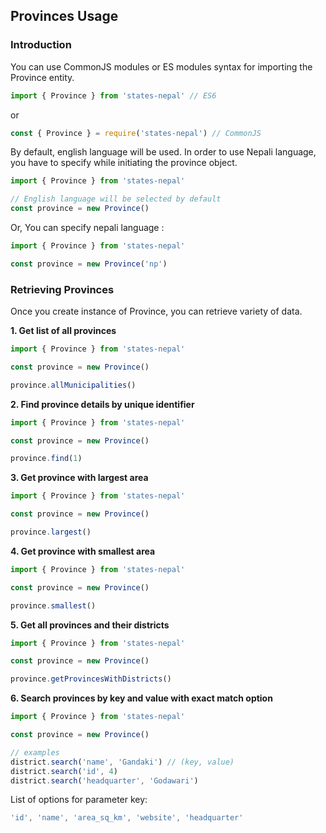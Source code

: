 ## Provinces Usage

### Introduction

You can use CommonJS modules or ES modules syntax for importing the Province entity.

```js
import { Province } from 'states-nepal' // ES6
```

or

```js
const { Province } = require('states-nepal') // CommonJS
```

By default, english language will be used. In order to use Nepali language, you have to specify while initiating the province object.

```js
import { Province } from 'states-nepal'

// English language will be selected by default
const province = new Province()
```

Or, You can specify nepali language :

```js
import { Province } from 'states-nepal'

const province = new Province('np')
```

### Retrieving Provinces

Once you create instance of Province, you can retrieve variety of data.

**1. Get list of all provinces**

```js
import { Province } from 'states-nepal'

const province = new Province()

province.allMunicipalities()
```

**2. Find province details by unique identifier**

```js
import { Province } from 'states-nepal'

const province = new Province()

province.find(1)
```

**3. Get province with largest area**

```js
import { Province } from 'states-nepal'

const province = new Province()

province.largest()
```

**4. Get province with smallest area**

```js
import { Province } from 'states-nepal'

const province = new Province()

province.smallest()
```

**5. Get all provinces and their districts**

```js
import { Province } from 'states-nepal'

const province = new Province()

province.getProvincesWithDistricts()
```

**6. Search provinces by key and value with exact match option**

```js
import { Province } from 'states-nepal'

const province = new Province()

// examples
district.search('name', 'Gandaki') // (key, value)
district.search('id', 4)
district.search('headquarter', 'Godawari')
```

List of options for parameter key:

```js
'id', 'name', 'area_sq_km', 'website', 'headquarter'
```
